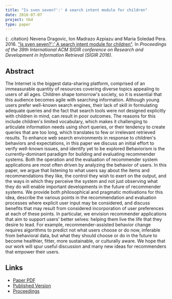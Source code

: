 ```yaml
---
title: "Is sven seven?':' A search intent module for children"
date: 2016-07-07
project: tbd
type: paper
---
```


{: .citation}
Nevena Dragovic, Ion Madrazo Azpiazu and Maria Soledad Pera. 2016. ["Is sven seven?':' A search intent module for children"](#). In <cite>Proceedings of the 39th International ACM SIGIR conference on Research and Development in Information Retrieval (SIGIR 2016)</cite>.

## Abstract

The Internet is the biggest data-sharing platform, comprised of an immeasurable quantity of resources covering diverse topics appealing to users of all ages. Children shape tomorrow's society, so it is essential that this audience becomes agile with searching information. Although young users prefer well-known search engines, their lack of skill in formulating adequate queries and the fact that search tools were not designed explicitly with children in mind, can result in poor outcomes. The reasons for this include children's limited vocabulary, which makes it challenging to articulate information needs using short queries, or their tendency to create queries that are too long, which translates to few or irrelevant retrieved results. To enhance web search environments in response to children's behaviors and expectations, in this paper we discuss an initial effort to verify well-known issues, and identify yet to be explored Behaviorism is the currently-dominant paradigm for building and evaluating recommender systems. Both the operation and the evaluation of recommender system applications are most often driven by analyzing the behavior of users. In this paper, we argue that listening to what users say about the items and recommendations they like, the control they wish to exert on the output, and the ways in which they perceive the system and not just observing what they do will enable important developments in the future of recommender systems. We provide both philosophical and pragmatic motivations for this idea, describe the various points in the recommendation and evaluation processes where explicit user input may be considered, and discuss benefits that may result from considered incorporation of user preferences at each of these points. In particular, we envision recommender applications that aim to support users' better selves: helping them live the life that they desire to lead. For example, recommender-assisted behavior change requires algorithms to predict not what users choose or do now, inferable from behavioral data, but what they should choose or do in the future to become healthier, fitter, more sustainable, or culturally aware. We hope that our work will spur useful discussion and many new ideas for recommenders that empower their users.

## Links

* [Paper PDF](https://ionmadrazo.github.io/papers/pdf/svenseven.pdf)
* [Published Version](https://dl.acm.org/doi/10.1145/2911451.2914738)
* [Proceedings](https://dl.acm.org/doi/10.1145/2911451.2914738)